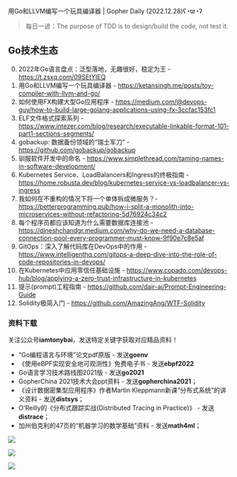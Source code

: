用Go和LLVM编写一个玩具编译器 | Gopher Daily (2022.12.28)ʕ◔ϖ◔ʔ

>每日一谚：The purpose of TDD is to design/build the code, not test it.

## Go技术生态

0. 2022年Go语言盘点：泛型落地，无趣很好，稳定为王 - https://t.zsxq.com/09SEtYIEQ
1. 用Go和LLVM编写一个玩具编译器 - https://ketansingh.me/posts/toy-compiler-with-llvm-and-go/
2. 如何使用FX构建大型Go应用程序 - https://medium.com/@devops-guy/how-to-build-large-golang-applications-using-fx-3ccfac153fc1
3. ELF文件格式探索系列 - https://www.intezer.com/blog/research/executable-linkable-format-101-part1-sections-segments/
4. gobackup: 数据备份领域的“瑞士军刀” - https://github.com/gobackup/gobackup
5. 驯服软件开发中的命名 - https://www.simplethread.com/taming-names-in-software-development/
6. Kubernetes Service、LoadBalancers和Ingress的终极指南 - https://home.robusta.dev/blog/kubernetes-service-vs-loadbalancer-vs-ingress
7. 我如何在不重构的情况下将一个单体拆成微服务？- https://betterprogramming.pub/how-i-split-a-monolith-into-microservices-without-refactoring-5d76924c34c2
8. 每个程序员都应该知道为什么需要数据库连接池 - https://dineshchandgr.medium.com/why-do-we-need-a-database-connection-pool-every-programmer-must-know-9f90e7c8e5af
9. GitOps：深入了解代码库在DevOps中的作用 - https://www.intelligenthq.com/gitops-a-deep-dive-into-the-role-of-code-repositories-in-devops/
10. 在Kubernetes中应用零信任基础设施 - https://www.copado.com/devops-hub/blog/applying-a-zero-trust-infrastructure-in-kubernetes
11. 提示(prompt)工程指南 - https://github.com/dair-ai/Prompt-Engineering-Guide
12. Solidity极简入门 - https://github.com/AmazingAng/WTF-Solidity


### 资料下载

关注公众号**iamtonybai**，发送特定关键字获取对应精品资料！

* “Go编程语言与环境”论文pdf原版 - 发送**goenv**
* 《使用eBPF实现安全地可观测性》免费电子书 - 发送**ebpf2022**
* Go语言学习技术路线图2021版 - 发送**go2021**
* GopherChina 2021技术大会ppt资料 - 发送**gopherchina2021**；
* 《设计数据密集型应用程序》作者Martin Kleppmann新课“分布式系统”的讲义资料 - 发送**distsys**；
* O'Reilly的《分布式跟踪实战(Distributed Tracing in Practice)》 - 发送**distrace**；
* 加州伯克利的47页的“机器学习的数学基础”资料 - 发送**math4ml**；

![](https://mmbiz.qpic.cn/mmbiz_png/cH6WzfQ94mb54jsFJZ3Knmz8obUsf3PBShthmdSw5E01TcYmUReGkj0BWpxHak1HlnlzHvLmKax53YSGr7aNlA/0?wx_fmt=png)

![](https://mmbiz.qpic.cn/mmbiz_png/cH6WzfQ94mZsOgPXTXZgWiaE03ib9r9WFJXC6xJCA5Y6VSesOZqlGxYfODibvR7UPGxiaM7SZZNQZkRtggPXEfBdwQ/0?wx_fmt=png)

![](https://mmbiz.qpic.cn/mmbiz_png/cH6WzfQ94mb54jsFJZ3Knmz8obUsf3PBrSoqeMvoWCticN2cpU64fJ0FYQdXJhP7ia7WRh8628uOAsQYeE2NibRRw/0?wx_fmt=png)

